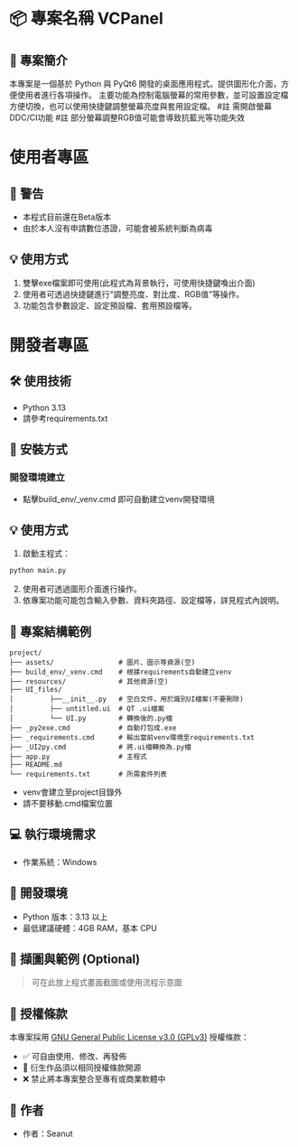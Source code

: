 # 📦 專案名稱 VCPanel

## 📝 專案簡介
本專案是一個基於 Python 與 PyQt6 開發的桌面應用程式。提供圖形化介面，方便使用者進行各項操作。
主要功能為控制電腦螢幕的常用參數，並可設置設定檔方便切換，也可以使用快捷鍵調整螢幕亮度與套用設定檔。
#註 需開啟螢幕DDC/CI功能 
#註 部分螢幕調整RGB值可能會導致抗藍光等功能失效

# 使用者專區

## 🚨 警告
- 本程式目前還在Beta版本
- 由於本人沒有申請數位憑證，可能會被系統判斷為病毒

## 💡 使用方式
1. 雙擊exe檔案即可使用(此程式為背景執行，可使用快捷鍵喚出介面)
2. 使用者可透過快捷鍵進行"調整亮度、對比度、RGB值"等操作。
3. 功能包含參數設定、設定預設檔、套用預設檔等。

##

# 開發者專區

## 🛠️ 使用技術
- Python 3.13
- 請參考requirements.txt

## 🧰 安裝方式

### 開發環境建立
- 點擊build_env/_venv.cmd 即可自動建立venv開發環境

## 💡 使用方式
1. 啟動主程式：
```bash
python main.py
```

2. 使用者可透過圖形介面進行操作。
3. 依專案功能可能包含輸入參數、資料夾路徑、設定檔等，詳見程式內說明。

## 📂 專案結構範例
```
project/
├── assets/                # 圖片、圖示等資源(空)
├── build_env/_venv.cmd    # 根據requirements自動建立venv
├── resources/             # 其他資源(空)
├── UI_files/      
│         ├──__init__.py   # 空白文件，用於識別UI檔案(不要刪除)       
│         ├── untitled.ui  # QT .ui檔案
│         └── UI.py        # 轉換後的.py檔
├── _py2exe.cmd            # 自動打包成.exe
├── _requirements.cmd      # 輸出當前venv環境至requirements.txt
├── _UI2py.cmd             # 將.ui檔轉換為.py檔
├── app.py                 # 主程式
├── README.md
└── requirements.txt       # 所需套件列表
```
- venv會建立至project目錄外
- 請不要移動.cmd檔案位置

## 💻 執行環境需求
- 作業系統：Windows

## 🔧 開發環境
- Python 版本：3.13 以上
- 最低建議硬體：4GB RAM，基本 CPU

## 📸 擷圖與範例 (Optional)
> 可在此放上程式畫面截圖或使用流程示意圖

## 📄 授權條款
本專案採用 [GNU General Public License v3.0 (GPLv3)](https://www.gnu.org/licenses/gpl-3.0.html) 授權條款：
- ✅ 可自由使用、修改、再發佈
- 🔁 衍生作品須以相同授權條款開源
- ❌ 禁止將本專案整合至專有或商業軟體中

## 👤 作者
- 作者：Seanut
